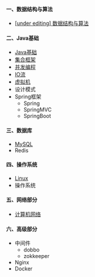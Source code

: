 #### 一、数据结构与算法

- [[under editing] 数据结构与算法](notes/数据结构与算法.md)



#### 二、Java基础

- [Java基础](notes/JavaArchitecture/01%20Java%20基础.md)
- [集合框架](notes/JavaArchitecture/02%20Java%20集合框架.md)
- [并发编程](notes/JavaArchitecture/03%20Java%20并发编程.md)
- [IO流](notes/JavaArchitecture/04%20Java%20IO.md)
- [虚拟机](notes/JavaArchitecture/05%20Java%20虚拟机.md)
- 设计模式
- Spring框架
  - Spring
  - SpringMVC
  - SpringBoot



#### 三、数据库

- [MySQL](notes/MySQL.md)
- Redis



#### 四、操作系统

- [Linux](notes/Linux.md)
- 操作系统



#### 五、网络部分

- [计算机网络](notes/计算机网络.md)



#### 六、高级部分

- 中间件
  - dobbo
  - zokkeeper
- Nginx
- Docker